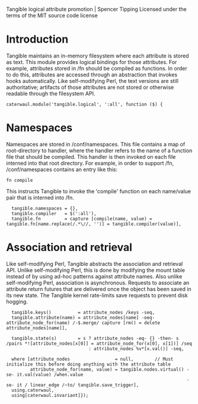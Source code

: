 Tangible logical attribute promotion | Spencer Tipping
Licensed under the terms of the MIT source code license

# Introduction

Tangible maintains an in-memory filesystem where each attribute is stored as text. This module provides logical bindings for those attributes. For example, attributes stored in /fn should be
compiled as functions. In order to do this, attributes are accessed through an abstraction that invokes hooks automatically. Like self-modifying Perl, the text versions are still
authoritative; artifacts of those attributes are not stored or otherwise readable through the filesystem API.

    caterwaul.module('tangible.logical', ':all', function ($) {

# Namespaces

Namespaces are stored in /conf/namespaces. This file contains a map of root-directory to handler, where the handler refers to the name of a function file that should be compiled. This handler
is then invoked on each file interned into that root directory. For example, in order to support /fn, /conf/namespaces contains an entry like this:

    fn compile

This instructs Tangible to invoke the 'compile' function on each name/value pair that is interned into /fn.

      tangible.namespaces = {},
      tangible.compiler   = $(':all'),
      tangible.fn         = capture [compile(name, value) = tangible.fn[name.replace(/.*\//, '')] = tangible.compiler(value)],

# Association and retrieval

Like self-modifying Perl, Tangible abstracts the association and retrieval API. Unlike self-modifying Perl, this is done by modifying the mount table instead of by using ad-hoc patterns
against attribute names. Also unlike self-modifying Perl, association is asynchronous. Requests to associate an attribute return futures that are delivered once the object has been saved in
its new state. The Tangible kernel rate-limits save requests to prevent disk hogging.

      tangible.keys()          = attribute_nodes /keys -seq,
      tangible.attribute(name) = attribute_nodes[name] -oeq- attribute_node_for(name) /-$.merge/ capture [rm() = delete attribute_nodes[name]],

      tangible.state(s)        = s ? attribute_nodes -eq- {} -then- s /pairs *![attribute_nodes[x[0]] = attribute_node_for(x[0], x[1])] /seq
                                   : attribute_nodes %v*[x.val()] -seq,

      where [attribute_nodes                 = null,        // Must initialize this before doing anything with the attribute table
             attribute_node_for(name, value) = tangible.nodes.virtual() -se- it.val(value) /when.value
                                                                        -se- it / linear_edge /~to/ tangible.save_trigger],
      using.caterwaul,
      using[caterwaul.invariant]});